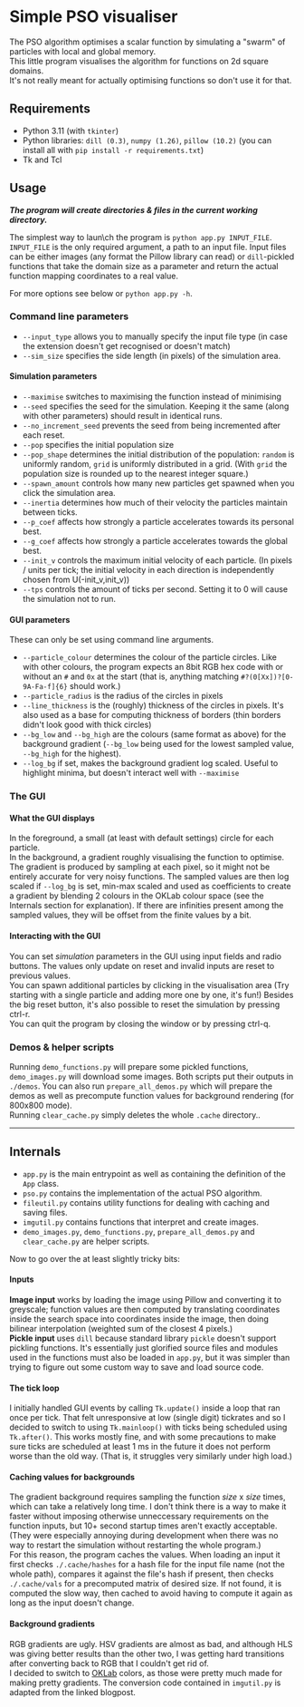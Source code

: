 # Simple PSO visualiser

The PSO algorithm optimises a scalar function by simulating a "swarm" of particles with local and global memory.  
This little program visualises the algorithm for functions on 2d square domains.  
It's not really meant for actually optimising functions so don't use it for that. 


## Requirements

- Python 3.11 (with `tkinter`)
- Python libraries: `dill (0.3)`, `numpy (1.26)`, `pillow (10.2)` (you can install all with `pip install -r requirements.txt`)
- Tk and Tcl


## Usage

***The program will create directories & files in the current working directory.***

The simplest way to laun\ch the program is `python app.py INPUT_FILE`. `INPUT_FILE` is the only required argument, a path to an input file. 
Input files can be either images (any format the Pillow library can read) or `dill`-pickled functions that take the domain size as a parameter and return the actual function mapping coordinates to a real value.

For more options see below or `python app.py -h`.


### Command line parameters

- `--input_type` allows you to manually specify the input file type 
(in case the extension doesn't get recognised or doesn't match)
- `--sim_size` specifies the side length (in pixels) of the simulation area.


#### Simulation parameters

- `--maximise` switches to maximising the function instead of minimising
- `--seed` specifies the seed for the simulation. 
Keeping it the same (along with other parameters) should result in identical runs.
- `--no_increment_seed` prevents the seed from being incremented after each reset.
- `--pop` specifies the initial population size
- `--pop_shape` determines the initial distribution of the population: 
`random` is uniformly random, 
`grid` is uniformly distributed in a grid. 
(With `grid` the population size is rounded up to the nearest integer square.)
- `--spawn_amount` controls how many new particles get spawned when you click the simulation area.
- `--inertia` determines how much of their velocity the particles maintain between ticks.
- `--p_coef` affects how strongly a particle accelerates towards its personal best.
- `--g_coef` affects how strongly a particle accelerates towards the global best.
- `--init_v` controls the maximum initial velocity of each particle. 
(In pixels / units per tick; the initial velocity in each direction is independently chosen from U(-init_v,init_v))
- `--tps` controls the amount of ticks per second. Setting it to 0 will cause the simulation not to run.


#### GUI parameters

These can only be set using command line arguments.
- `--particle_colour` determines the colour of the particle circles. 
Like with other colours, the program expects an 8bit RGB hex code with or without an `#` and `0x` at the start 
(that is, anything matching `#?(0[Xx])?[0-9A-Fa-f]{6}` should work.)
- `--particle_radius` is the radius of the circles in pixels
- `--line_thickness` is the (roughly) thickness of the circles in pixels. 
It's also used as a base for computing thickness of borders 
(thin borders didn't look good with thick circles)
- `--bg_low` and `--bg_high` are the colours (same format as above) for the background gradient 
(`--bg_low` being used for the lowest sampled value, `--bg_high` for the highest).
- `--log_bg` if set, makes the background gradient log scaled. 
Useful to highlight minima, but doesn't interact well with `--maximise`


### The GUI

#### What the GUI displays

In the foreground, a small (at least with default settings) circle for each particle.  
In the background, a gradient roughly visualising the function to optimise. 
The gradient is produced by sampling at each pixel, so it might not be entirely accurate for very noisy functions. 
The sampled values are then log scaled if `--log_bg` is set, min-max scaled and used as coefficients to create a gradient 
by blending 2 colours in the OKLab colour space (see the Internals section for explanation). 
If there are infinities present among the sampled values, they will be offset from the finite values by a bit.


#### Interacting with the GUI

You can set *simulation* parameters in the GUI using input fields and radio buttons. 
The values only update on reset and invalid inputs are reset to previous values.  
You can spawn additional particles by clicking in the visualisation area 
(Try starting with a single particle and adding more one by one, it's fun!)
Besides the big reset button, it's also possible to reset the simulation by pressing ctrl-r.  
You can quit the program by closing the window or by pressing ctrl-q.


### Demos & helper scripts

Running `demo_functions.py` will prepare some pickled functions, `demo_images.py` will download some images. 
Both scripts put their outputs in `./demos`. 
You can also run `prepare_all_demos.py` which will prepare the demos as well as precompute function values for background rendering (for 800x800 mode).  
Running `clear_cache.py` simply deletes the whole `.cache` directory..

---

## Internals

- `app.py` is the main entrypoint as well as containing the definition of the `App` class.
- `pso.py` contains the implementation of the actual PSO algorithm.
- `fileutil.py` contains utility functions for dealing with caching and saving files.
- `imgutil.py` contains functions that interpret and create images.
- `demo_images.py`, `demo_functions.py`, `prepare_all_demos.py` and `clear_cache.py` are helper scripts. 

Now to go over the at least slightly tricky bits:


#### Inputs

**Image input** works by loading the image using Pillow and converting it to greyscale; function values are then computed by translating coordinates inside the search space into coordinates inside the image, then doing bilinear interpolation (weighted sum of the closest 4 pixels.)  
**Pickle input** uses `dill` because standard library `pickle` doesn't support pickling functions. It's essentially just glorified source files and modules used in the functions must also be loaded in `app.py`, but it was simpler than trying to figure out some custom way to save and load source code.


#### The tick loop

I initially handled GUI events by calling `Tk.update()` inside a loop that ran once per tick. That felt unresponsive at low (single digit) tickrates and so I decided to switch to using `Tk.mainloop()` with ticks being scheduled using `Tk.after()`. This works mostly fine, and with some precautions to make sure ticks are scheduled at least 1 ms in the future it does not perform worse than the old way. (That is, it struggles very similarly under high load.)


#### Caching values for backgrounds

The gradient background requires sampling the function *size* x *size* times, which can take a relatively long time. I don't think there is a way to make it faster without imposing otherwise unneccessary requirements on the function inputs, but 10+ second startup times aren't exactly acceptable. (They were especially annoying during development when there was no way to restart the simulation without restarting the whole program.)  
For this reason, the program caches the values. When loading an input it first checks `./.cache/hashes` for a hash file for the input file name (not the whole path), compares it against the file's hash if present, then checks `./.cache/vals` for a precomputed matrix of desired size. If not found, it is computed the slow way, then cached to avoid having to compute it again as long as the input doesn't change.


#### Background gradients

RGB gradients are ugly. HSV gradients are almost as bad, and although HLS was giving better results than the other two, I was getting hard transitions after converting back to RGB that I couldn't get rid of.  
I decided to switch to [OKLab](https://bottosson.github.io/posts/oklab/) colors, as those were pretty much made for making pretty gradients. The conversion code contained in `imgutil.py` is adapted from the linked blogpost.
